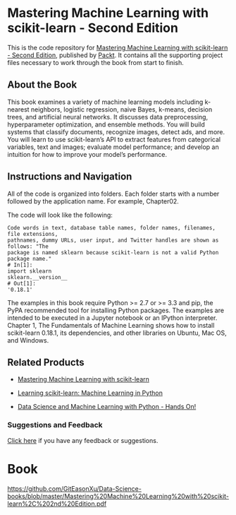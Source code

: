 # Mastering Machine Learning with scikit-learn - Second Edition
This is the code repository for [Mastering Machine Learning with scikit-learn - Second Edition](https://www.packtpub.com/big-data-and-business-intelligence/mastering-machine-learning-scikit-learn-second-edition?utm_source=github&utm_medium=repository&utm_campaign=9781788299879), published by [Packt](https://www.packtpub.com/?utm_source=github). It contains all the supporting project files necessary to work through the book from start to finish.
## About the Book
This book examines a variety of machine learning models including k-nearest neighbors, logistic regression, naive Bayes, k-means, decision trees, and artificial neural networks. It discusses data preprocessing, hyperparameter optimization, and ensemble methods. You will build systems that classify documents, recognize images, detect ads, and more. You will learn to use scikit-learn’s API to extract features from categorical variables, text and images; evaluate model performance; and develop an intuition for how to improve your model’s performance.

## Instructions and Navigation
All of the code is organized into folders. Each folder starts with a number followed by the application name. For example, Chapter02.



The code will look like the following:
```
Code words in text, database table names, folder names, filenames, file extensions,
pathnames, dummy URLs, user input, and Twitter handles are shown as follows: "The
package is named sklearn because scikit-learn is not a valid Python package name."
# In[1]:
import sklearn
sklearn.__version__
# Out[1]:
'0.18.1'
```

The examples in this book require Python >= 2.7 or >= 3.3 and pip, the PyPA recommended tool for installing Python packages. The examples are intended to be executed in a Jupyter notebook or an IPython interpreter. Chapter 1, The Fundamentals of Machine Learning shows how to install scikit-learn 0.18.1, its dependencies, and other libraries on Ubuntu, Mac OS, and Windows.

## Related Products
* [Mastering Machine Learning with scikit-learn](https://www.packtpub.com/big-data-and-business-intelligence/mastering-machine-learning-scikit-learn?utm_source=github&utm_medium=repository&utm_campaign=9781783988365)

* [Learning scikit-learn: Machine Learning in Python](https://www.packtpub.com/big-data-and-business-intelligence/learning-scikit-learn-machine-learning-python?utm_source=github&utm_medium=repository&utm_campaign=9781783281930)

* [Data Science and Machine Learning with Python - Hands On!](https://www.packtpub.com/big-data-and-business-intelligence/data-science-and-machine-learning-python-hands?utm_source=github&utm_medium=repository&utm_campaign=9781787280748)

### Suggestions and Feedback
[Click here](https://docs.google.com/forms/d/e/1FAIpQLSe5qwunkGf6PUvzPirPDtuy1Du5Rlzew23UBp2S-P3wB-GcwQ/viewform) if you have any feedback or suggestions.


# Book
https://github.com/GitEasonXu/Data-Science-books/blob/master/Mastering%20Machine%20Learning%20with%20scikit-learn%2C%202nd%20Edition.pdf
